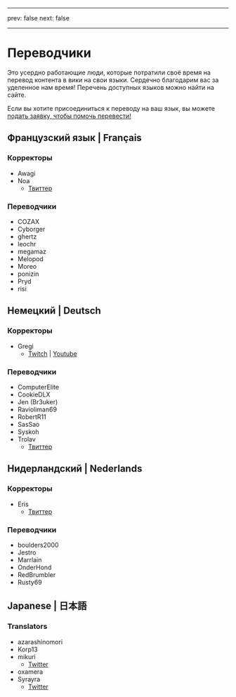 - - -
prev: false next: false
- - -

# Переводчики

Это усердно работающие люди, которые потратили своё время на перевод контента в вики на свои языки. Сердечно благодарим вас за уделенное нам время! Перечень доступных языков можно найти на сайте.

Если вы хотите присоединиться к переводу на ваш язык, вы можете [подать заявку, чтобы помочь перевести!](https://forms.gle/e3BqA3poMjESARe76)

## Французский язык | Français

### Корректоры

- Awagi
- Noa
  - [Твиттер](https://twitter.com/AarcNoa)

### Переводчики

- COZAX
- Cyborger
- ghertz
- leochr
- megamaz
- Melopod
- Moreo
- ponizin
- Pryd
- risi

## Немецкий | Deutsch

### Корректоры

- Gregi
  - [Twitch](https://www.twitch.tv/grregi) | [Youtube](https://www.youtube.com/user/gregiplays)

### Переводчики

- ComputerElite
- CookieDLX
- Jen (Br3uker)
- Ravioliman69
- RobertR11
- SasSao
- Syskoh
- Trolav
  - [Твиттер](https://twitter.com/Trolav1)

## Нидерландский | Nederlands

### Корректоры

- Eris
  - [Твиттер](https://twitter.com/ErisApps)

### Переводчики

- boulders2000
- Jestro
- Marrlain
- OnderHond
- RedBrumbler
- Rusty69

## Japanese | 日本語

### Translators

- azarashinomori
- Korp13
- mikuri
  - [Twitter](https://twitter.com/mikuri_kuri)
- oxamera
- Syrayra
  - [Twitter](https://twitter.com/Syrayra)
